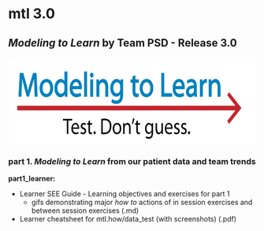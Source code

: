 # mtl 3.0

## *Modeling to Learn* by Team PSD - Release 3.0

<img src = "https://github.com/lzim/teampsd/blob/master/resources/logos/mtl_testdontguess_sm.png"
     height = "175" width = "650">

### part 1. *Modeling to Learn* from our **patient data** and **team trends**

**part1_learner:**

- Learner SEE Guide - Learning objectives and exercises for part 1
  - gifs demonstrating major *how to* actions of in session exercises and between session exercises (.md)
- Learner cheatsheet for mtl.how/data_test (with screenshots) (.pdf)
